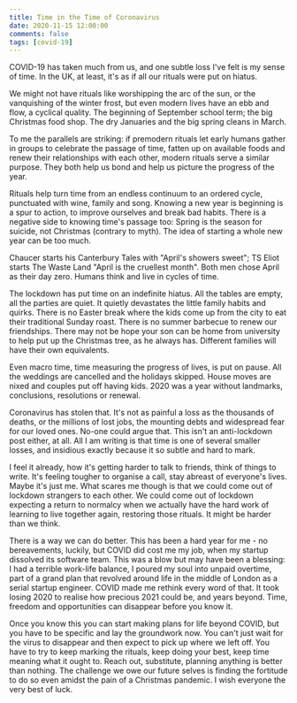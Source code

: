 ```yaml
---
title: Time in the Time of Coronavirus
date: 2020-11-15 12:00:00
comments: false
tags: [covid-19]
---
```


COVID-19 has taken much from us, and one subtle loss I've felt is my sense of time. In the UK, at least, it's as if all our rituals were put on hiatus.

We might not have rituals like worshipping the arc of the sun, or the vanquishing of the winter frost, but even modern lives have an ebb and flow, a cyclical quality. The beginning of September school term; the big Christmas food shop. The dry Januaries and the big spring cleans in March.

To me the parallels are striking: if premodern rituals let early humans gather in groups to celebrate the passage of time, fatten up on available foods and renew their relationships with each other, modern rituals serve a similar purpose. They both help us bond and help us picture the progress of the year.

Rituals help turn time from an endless continuum to an ordered cycle, punctuated with wine, family and song. Knowing a new year is beginning is a spur to action, to improve ourselves and break bad habits. There is a negative side to knowing time's passage too: Spring is the season for suicide, not Christmas (contrary to myth). The idea of starting a whole new year can be too much.

Chaucer starts his Canterbury Tales with "April's showers sweet"; TS Eliot starts The Waste Land "April is the cruellest month". Both men chose April as their day zero. Humans think and live in cycles of time.

The lockdown has put time on an indefinite hiatus. All the tables are empty, all the parties are quiet. It quietly devastates the little family habits and quirks. There is no Easter break where the kids come up from the city to eat their traditional Sunday roast. There is no summer barbecue to renew our friendships. There may not be hope your son can be home from university to help put up the Christmas tree, as he always has. Different families will have their own equivalents.

Even macro time, time measuring the progress of lives, is put on pause. All the weddings are cancelled and the holidays skipped. House moves are nixed and couples put off having kids. 2020 was a year without landmarks, conclusions, resolutions or renewal.

Coronavirus has stolen that. It's not as painful a loss as the thousands of deaths, or the millions of lost jobs, the mounting debts and widespread fear for our loved ones. No-one could argue that. This isn't an anti-lockdown post either, at all. All I am writing is that time is one of several smaller losses, and insidious exactly because it so subtle and hard to mark.

I feel it already, how it's getting harder to talk to friends, think of things to write. It's feeling tougher to organise a call, stay abreast of everyone's lives. Maybe it's just me. What scares me though is that we could come out of lockdown strangers to each other. We could come out of lockdown expecting a return to normalcy when we actually have the hard work of learning to live together again, restoring those rituals. It might be harder than we think.

There is a way we can do better. This has been a hard year for me - no bereavements, luckily, but COVID did cost me my job, when my startup dissolved its software team. This was a blow but may have been a blessing: I had a terrible work-life balance, I poured my soul into unpaid overtime, part of a grand plan that revolved around life in the middle of London as a serial startup engineer. COVID made me rethink every word of that. It took losing 2020 to realise how precious 2021 could be, and years beyond. Time, freedom and opportunities can disappear before you know it.

Once you know this you can start making plans for life beyond COVID, but you have to be specific and lay the groundwork now. You can't just wait for the virus to disappear and then expect to pick up where we left off. You have to try to keep marking the rituals, keep doing your best, keep time meaning what it ought to. Reach out, substitute, planning anything is better than nothing. The challenge we owe our future selves is finding the fortitude to do so even amidst the pain of a Christmas pandemic. I wish everyone the very best of luck.
